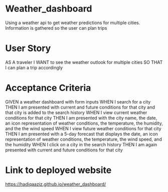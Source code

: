 # Weather_dashboard
Using a weather api to get weather predictions for multiple cities. Information is gathered so the user can plan trips
# User Story
AS A traveler
I WANT to see the weather outlook for multiple cities
SO THAT I can plan a trip accordingly
# Acceptance Criteria
GIVEN a weather dashboard with form inputs
WHEN I search for a city
THEN I am presented with current and future conditions for that city and that city is added to the search history
WHEN I view current weather conditions for that city
THEN I am presented with the city name, the date, an icon representation of weather conditions, the temperature, the humidity, and the the wind speed
WHEN I view future weather conditions for that city
THEN I am presented with a 5-day forecast that displays the date, an icon representation of weather conditions, the temperature, the wind speed, and the humidity
WHEN I click on a city in the search history
THEN I am again presented with current and future conditions for that city
# Link to deployed website 
https://hadiqaaziz.github.io/weather_dashboard/
